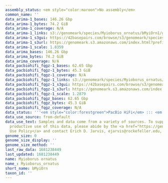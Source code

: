 ```yaml
---
assembly_status: <em style="color:maroon">No assembly</em>
common_name: ''
data_arima-1_bases: 146.26 Gbp
data_arima-1_bytes: 74.2 GiB
data_arima-1_coverage: N/A
data_arima-1_links: s3://genomeark/species/Myioborus_ornatus/bMyiOrn1/genomic_data/arima/<br>
data_arima-1_s3gui: https://42basepairs.com/browse/s3/genomeark/species/Myioborus_ornatus/bMyiOrn1/genomic_data/arima/
data_arima-1_s3url: https://genomeark.s3.amazonaws.com/index.html?prefix=species/Myioborus_ornatus/bMyiOrn1/genomic_data/arima/
data_arima-1_scale: 1.8359
data_arima_bases: 146.26 Gbp
data_arima_bytes: 74.2 GiB
data_arima_coverage: N/A
data_pacbiohifi_fqgz-1_bases: 62.65 Gbp
data_pacbiohifi_fqgz-1_bytes: 45.3 GiB
data_pacbiohifi_fqgz-1_coverage: N/A
data_pacbiohifi_fqgz-1_links: s3://genomeark/species/Myioborus_ornatus/bMyiOrn1/genomic_data/pacbio_hifi/<br>
data_pacbiohifi_fqgz-1_s3gui: https://42basepairs.com/browse/s3/genomeark/species/Myioborus_ornatus/bMyiOrn1/genomic_data/pacbio_hifi/
data_pacbiohifi_fqgz-1_s3url: https://genomeark.s3.amazonaws.com/index.html?prefix=species/Myioborus_ornatus/bMyiOrn1/genomic_data/pacbio_hifi/
data_pacbiohifi_fqgz-1_scale: 1.2879
data_pacbiohifi_fqgz_bases: 62.65 Gbp
data_pacbiohifi_fqgz_bytes: 45.3 GiB
data_pacbiohifi_fqgz_coverage: N/A
data_status: '''<em style="color:forestgreen">PacBio HiFi</em> ::: <em style="color:forestgreen">Arima</em>'''
data_use_source: from-default
data_use_text: Samples and data come from a variety of sources. To support fair and
  productive use of this data, please abide by the <a href="https://genome10k.soe.ucsc.edu/data-use-policies/">Data
  Use Policy</a> and contact Erich D. Jarvis, ejarvis@rockefeller.edu, with any questions.
genome_size: 0
genome_size_display: ''
genome_size_method: ''
last_raw_data: 1681238449
last_updated: 1681238449
name: Myioborus ornatus
name_: Myioborus_ornatus
short_name: bMyiOrn
taxon_id: ''
---
```

